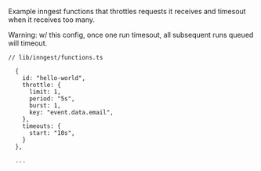 Example inngest functions that throttles requests it receives and timesout when it receives too many.

Warning: w/ this config, once one run timesout, all subsequent runs queued will timeout.

```
// lib/inngest/functions.ts

  {
    id: "hello-world",
    throttle: {
      limit: 1,
      period: "5s",
      burst: 1,
      key: "event.data.email",
    },
    timeouts: {
      start: "10s",
    }
  },

  ...

```
